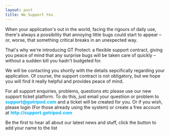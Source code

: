 ```yaml
---
layout: post
title: We Support You
---
```

<p>When your application's out in the world, facing the rigours of daily use, there's always a possibility that annoying little bugs could start to appear – or, worse, that something critical breaks in an unexpected way.</p>

<p>That's why we're introducing GT Protect: a flexible support contract, giving you peace of mind that any surprise bugs will be taken care of quickly – without a sudden bill you hadn't budgeted for.</p>

<p>We will be contacting you shortly with the details sepcifically regarding your application. Of course, the support contract is not obligatory, but we hope you will find it really helpful and provides peace of mind.</p>

<p>For all support enquiries, problems, questions etc please use our new support ticket platform. To do this, just email your questiion or problem to <a href="mailto:support@gotripod.com" style="color:#00B5F7;font-weight:bold;text-decoration:none;" target="_blank"> support@gotripod.com</a> and a ticket will be created for you. Or if you wish, please login (For those already using the system) or create a free account at <a href="http://support.gotripod.com" style="color:#00B5F7;font-weight:bold;text-decoration:none;" target="_blank"> http://support.gotripod.com</a></p>

<p>Be the first to hear all about our latest news and stuff, click the button to add your name to the list<br>
<div class="createsend-button" style="height:27px;display:inline-block;" data-listid="r/22/530/325/9AF2398656ACD312">
</div><script type="text/javascript">(function () { var e = document.createElement('script'); e.type = 'text/javascript'; e.async = true; e.src = ('https:' == document.location.protocol ? 'https' : 'http') + '://btn.createsend1.com/js/sb.min.js?v=2'; e.className = 'createsend-script'; var s = document.getElementsByTagName('script')[0]; s.parentNode.insertBefore(e, s); })();</script></p>
